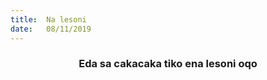 ```yaml
---
title:  Na lesoni
date:   08/11/2019
---
```


### <center>Eda sa cakacaka tiko ena lesoni oqo</center>
